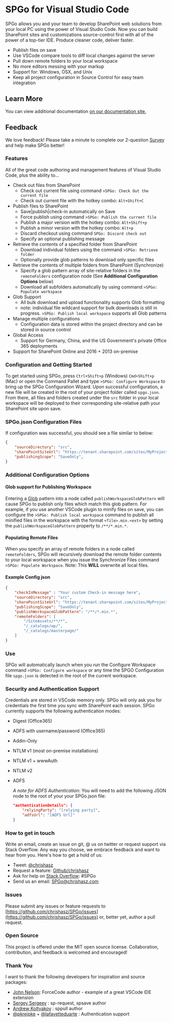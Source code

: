 # SPGo for Visual Studio Code

SPGo allows you and your team to develop SharePoint web solutions from your local PC using the power of Visual Studio Code. Now you can build SharePoint sites and customizations source-control first with all of the power of a top-tier IDE. Produce cleaner code, deliver faster.

* Publish files on save
* Use VSCode compare tools to diff local changes against the server
* Pull down remote folders to your local workspace
* No more editors messing with your markup
* Support for: Windows, OSX, and Unix
* Keep all project configuration in Source Control for easy team integration

## Learn More

You can view additional documentation [on our documentation site.](https://www.chrishasz.com/spgo/)

## Feedback

We love feedback! Please take a minute to complete our 2-question [Survey](https://forms.office.com/Pages/ResponsePage.aspx?id=DZb1uny9ZkKNWQyYu-wakJzz1QojmH9AnvOnKspXAdtUNFBVUVdYRTFQN00zOEFPQkFMT0EyMEpZUC4u) and help make SPGo better!

### Features

All of the great code authoring and management features of Visual Studio Code, plus the ability to...

* Check out files from SharePoint
  * Check out current file using command `>SPGo: Check Out the current file`
  * Check out current file with the hotkey combo: `Alt+Shift+C`
* Publish files to SharePoint
  * Save|publish|check-in automatically on Save
  * Force publish using command `>SPGo: Publish the current file`
  * Publish a major version with the hotkey combo: `Alt+Shift+p`
  * Publish a minor version with the hotkey combo: `Alt+p`
  * Discard checkout using command `SPGo: Discard check out`
  * Specify an optional publishing message
* Retrieve the contents of a specified folder from SharePoint
  * Download individual folders using the command `>SPGo: Retrieve folder`
  * Optionally provide glob patterns to download only specific files
* Retrieve the contents of multiple folders from SharePoint (Synchronize)
  * Specify a glob pattern array of site-relative folders in the `remoteFolders` configuration node (See **Additional Configuration Options** below)
  * Download all subfolders automatically by using command `>SPGo: Populate workspace`
* Glob Support
  * All bulk download and upload functionality supports Glob formatting
  * note: individual file wildcard support for bulk downloads is still in progress. `>SPGo: Publish local workspace` supports all Glob patterns
* Manage multiple configurations
  * Configuration data is stored within the project directory and can be stored in source control
* Global Access
  * Support for Germany, China, and the US Government's private Office 365 deployments
* Support for SharePoint Online and 2016 + 2013 on-premise

### Configuration and Getting Started

To get started using SPGo, press `Ctrl+Shift+p` (Windows) `Cmd+Shift+p` (Mac) or open the Command Pallet and type `>SPGo: Configure Workspace` to bring up the SPGo Configuration Wizard. Upon successful configuration, a new file will be created in the root of your project folder called `spgo.json`. From there, all files and folders created under the `src` folder in your local workspace will be deployed to their corresponding site-relative path your SharePoint site upon save.

### SPGo.json Configuration Files

If configuration was successful, you should see a file similar to below:

```json
{
    "sourceDirectory": "src",
    "sharePointSiteUrl": "https://tenant.sharepoint.com/sites/MyProject",
    "publishingScope": "SaveOnly",
}
```

### Additional Configuration Options

#### Glob support for Publishing Workspace

Entering a [Glob](https://en.wikipedia.org/wiki/Glob_(programming)) pattern into a node called `publishWorkspaceGlobPattern` will cause SPGo to publish only files which match this glob pattern. For example, if you use another VSCode plugin to minify files on save, you can configure the `>SPGo: Publish local workspace` command to publish all minified files in the workspace with the format `<file>.min.<ext>` by setting the  `publishWorkspaceGlobPattern` property to `/**/*.min.*`.

#### Populating Remote Files

When you specify an array of remote folders in a node called `remoteFolders`, SPGo will recursively download the remote folder contents to your local workspace when you issue the Synchronize Files command `>SPGo: Populate Workspace`. Note: This **WILL** overwrite all local files.

#### Example Config json

```json
{
    "checkInMessage" : "Your custom Check-in message here",
    "sourceDirectory": "src",
    "sharePointSiteUrl": "https://tenant.sharepoint.com/sites/MyProject",
    "publishingScope": "SaveOnly",
    "publishWorkspaceGlobPattern": "/**/*.min.*",
    "remoteFolders": [
        "/SiteAssets/**/*",
        "/_catalogs/wp/",
        "/_catalogs/masterpage/"
    ]
}
```

### Use

SPGo will automatically launch when you run the Configure Workspace command `>SPGo: Configure workspace` or any time the SPGO Configuration file `spgo.json` is detected in the root of the current workspace.

### Security and Authentication Support

Credentials are stored in VSCode memory only. SPGo will only ask you for credentials the first time you sync with SharePoint each session. SPGo currently supports the following authentication modes:

* Digest (Office365)
* ADFS with username/password (Office365)
* Addin-Only
* NTLM v1 (most on-premise installations)
* NTLM v1 + wwwAuth
* NTLM v2
* ADFS

    _A note for ADFS Authentication:_ You will need to add the following JSON node to the root of your your SPGo.json file:

    ``` json
    "authenticationDetails": {
        "relyingParty": "[relying party]",
        "adfsUrl": "[ADFS Url]"
    }
    ```

### How to get in touch

Write an email, create an issue on git, @ us on twitter or request support via Stack Overflow. Any way you choose, we embrace feedback and want to hear from you. Here's how to get a hold of us:

* Tweet: [@chrishasz](https://twitter.com/chrishasz)
* Request a feature: [Github/chrishasz](https://github.com/chrishasz/spgo/issues)
* Ask for help on [Stack Overflow](https://stackoverflow.com/): #SPGo
* Send us an email: [SPGo@chrishasz.com](mailto:spgo@chrishasz.com)

### Issues

Please submit any issues or feature requests to [https://github.com/chrishasz/SPGo/issues](https://github.com/chrishasz/SPGo/issues) or, better yet, author a pull request.

### Open Source

This project is offered under the MIT open source license. Collaboration, contribution, and feedback is welcomed and encouraged!

### Thank You

I want to thank the following developers for inspiration and source packages:

* [John Nelson](https://github.com/celador): ForceCode author - example of a great VSCode IDE extension
* [Sergey Sergeev](https://github.com/s-KaiNet) : sp-request, spsave author
* [Andrew Koltyakov](https://github.com/koltyakov) : sppull author
* [@pkreipke](https://github.com/pkreipke) + [@lafayetteduarte](https://github.com/lafayetteduarte) : Authentication support
